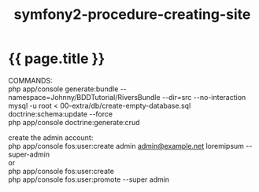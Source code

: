 ﻿---
layout: post
title: symfony2-procedure-creating-site

---

{{ page.title }}
================



COMMANDS: <br>
php app/console generate:bundle --namespace=Johnny/BDDTutorial/RiversBundle --dir=src --no-interaction <br>
mysql -u root < 00-extra/db/create-empty-database.sql <br>
doctrine:schema:update --force <br>
php app/console doctrine:generate:crud <br>

create the admin account: <br>
php app/console fos:user:create admin admin@example.net loremipsum --super-admin <br>
or <br>
php app/console fos:user:create <br>
php app/console fos:user:promote --super admin <br>